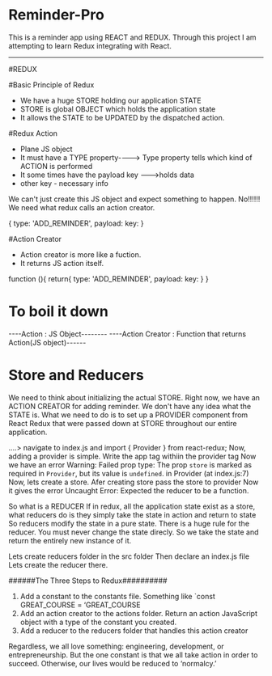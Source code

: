 # Reminder-Pro
This is a reminder app using REACT and REDUX. Through this project I am attempting to learn Redux integrating with React.
************************************************************************************************************************
#REDUX

#Basic Principle of Redux
* We have a huge STORE holding our application STATE
* STORE is global OBJECT which holds the application state
* It allows the STATE to be UPDATED by the dispatched action.

#Redux Action
* Plane JS object
* It must have a TYPE property----> Type property tells which kind of ACTION is performed
* It some times have the payload key --->holds data
* other key - necessary info

We can't just create this JS object and expect something to happen.
No!!!!!!
We need what redux calls an action creator.

{
    type: 'ADD_REMINDER',
    payload:
    key:
}

#Action Creator
* Action creator is more like a fuction.
* It returns JS action itself.

function (){
    return{
        type: 'ADD_REMINDER',
        payload:
        key:
    }
}

# To boil it down
----Action : JS Object--------
----Action Creator : Function that returns Action(JS object)------

# Store and Reducers
We need to think about initializing the actual STORE.
Right now, we have an ACTION CREATOR for adding reminder. 
We don't have any idea what the STATE is.
What we need to do is to set up a PROVIDER component from React Redux that were passed down at STORE throughout our entire application.

....> navigate to index.js and import { Provider } from react-redux;
Now, adding a provider is simple.
Write the app tag withiin the provider tag
<Provider>
    <App />
</Provider>
Now we have an error
    Warning: Failed prop type: The prop `store` is marked as required in `Provider`, but its value is `undefined`.
    in Provider (at index.js:7)
Now, lets create a store.
Afer creating store pass the store to provider
Now it gives the error
    Uncaught Error: Expected the reducer to be a function.

So what is a REDUCER
If in redux, all the application state exist as a store,
what reducers do is
they simply take the state in action and return to state
So reducers modify the state in a pure state.
There is a huge rule for the reducer.
You must never change the state direcly.
So we take the state and return the entirely new instance of it.

Lets create reducers folder in the src folder
Then declare an index.js file
Lets create the reducer there.

######The Three Steps to Redux##########

1. Add a constant to the constants file. Something like `const GREAT_COURSE = ‘GREAT_COURSE
2. Add an action creator to the actions folder. Return an action JavaScript object with a type of the constant you created.
3. Add a reducer to the reducers folder that handles this action creator

Regardless, we all love something: engineering, development, or entrepreneurship. But the one constant is that we all take action in order to succeed. Otherwise, our lives would be reduced to ‘normalcy.’


